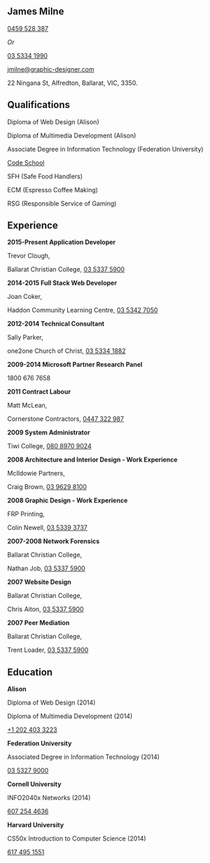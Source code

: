 ## James Milne

[0459 528 387](tel:+6159528387)

*Or*

[03 5334 1990](tel:+610353341990)

[jmilne@graphic-designer.com](mailto:jmilne@graphic-designer.com)

22 Ningana St, Alfredton, Ballarat, VIC, 3350.

## Qualifications

Diploma of Web Design (Alison)

Diploma of Multimedia Development (Alison)

Associate Degree in Information Technology (Federation University)

[Code School](https://www.codeschool.com/users/shakna-israel)

SFH (Safe Food Handlers)

ECM (Espresso Coffee Making)

RSG (Responsible Service of Gaming)

## Experience

**2015-Present Application Developer**

Trevor Clough,

Ballarat Christian College, [03 5337 5900](+610353375900)

**2014-2015 Full Stack Web Developer**

Joan Coker, 

Haddon Community Learning Centre, [03 5342 7050](tel:+610353427050)

**2012-2014 Technical Consultant**

Sally Parker,

one2one Church of Christ, [03 5334 1882](tel:+610353341882)

**2009-2014 Microsoft Partner Research Panel**

1800 676 7658

**2011 Contract Labour**

Matt McLean,

Cornerstone Contractors, [0447 322 987](tel:+6147322987)

**2009 System Administrator**

Tiwi College, [080 8970 9024](tel:+618089709024)

**2008 Architecture and Interior Design - Work Experience**

McIldowie Partners,

Craig Brown, [03 9629 8100](tel:+61396298100)

**2008 Graphic Design - Work Experience**

FRP Printing,

Colin Newell, [03 5339 3737](tel:+61353393737)

**2007-2008 Network Forensics**

Ballarat Christian College,

Nathan Job, [03 5337 5900](tel:+61353375900)

**2007 Website Design**

Ballarat Christian College,

Chris Aiton, [03 5337 5900](tel:+61353375900)

**2007 Peer Mediation**

Ballarat Christian College,

Trent Loader, [03 5337 5900](tel:+61353375900)

## Education

**Alison**

Diploma of Web Design (2014)

Diploma of Multimedia Development (2014)

[+1 202 403 3223](tel:+12024033223)

**Federation University**

Associated Degree in Information Technology (2014)

[03 5327 9000](tel:+61353279000)

**Cornell University**

INFO2040x Networks (2014)

[607 254 4636](tel:+6072544636)

**Harvard University**

CS50x Introduction to Computer Science (2014)

[617 495 1551](tel:+6174951551)
